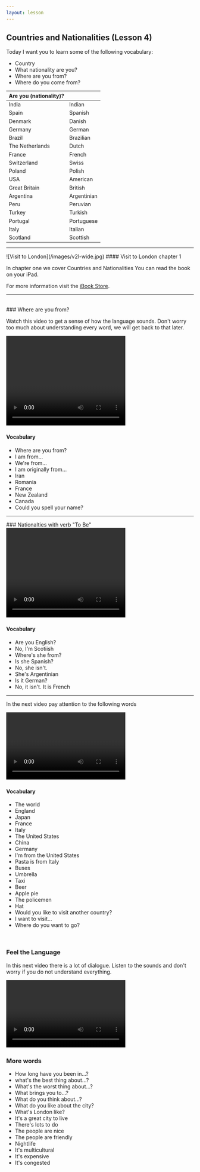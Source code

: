 ```yaml
---
layout: lesson
---
```

## Countries and Nationalities (Lesson 4)


Today I want you to learn some of the following vocabulary:
* Country
* What nationality are you?
* Where are you from?
* Where do you come from?

| Are you (nationality)?  |  |
| ---- | ---- |
| India | Indian |
| Spain | Spanish |
| Denmark | Danish |
| Germany | German |
| Brazil | Brazilian |
| The Netherlands | Dutch |
| France | French |
| Switzerland | Swiss |
| Poland | Polish |
| USA | American
| Great Britain | British |
| Argentina | Argentinian |
| Peru | Peruvian |
| Turkey | Turkish |
| Portugal | Portuguese |
| Italy | Italian |
| Scotland | Scottish |


<hr>
![Visit to London](/images/v2l-wide.jpg)
#### Visit to London chapter 1

In chapter one we cover Countries and Nationalities
You can read the book on your iPad.

For more information visit the [iBook Store](https://itunes.apple.com/us/book/portuguese-for-travelers/id568515833).

<hr>

<br class="column">
### Where are you from? 

Watch this video to get a sense of how the language sounds. Don't worry too much about understanding every word, we will get back to that later.


<video width="320" height="240" preload="none">
    <source type="video/youtube" src="http://www.youtube.com/watch?v=-9PsgBhtsnE" />
    
    
   
</video>

#### Vocabulary
* Where are you from? 
* I am from...
* We're from...
* I am originally from...
* Iran
* Romania
* France 
* New Zealand
* Canada
* Could you spell your name?

<hr>
### Nationalties with verb "To Be"

<video width="320" height="240" preload="none">
    <source type="video/youtube" src="http://www.youtube.com/watch?v=IZa3_J5QsqY" />
</video>

#### Vocabulary

* Are you English?
* No, I'm Scotiish
* Where's she from? 
* Is she Spanish?
* No, she isn't. 
* She's Argentinian
* Is it German?
* No, it isn't. It is French

<hr>

In the next video pay attention to the following words


<video width="320" height="180" preload="none">
    <source type="video/youtube" src="https://www.youtube.com/watch?v=vxj8CtcquPk" />
</video>

#### Vocabulary

* The world
* England 
* Japan 
* France
* Italy
* The United States 
* China 
* Germany
* I'm from the United States 
* Pasta is from Italy
* Buses 
* Umbrella
* Taxi 
* Beer
* Apple pie
* The policemen 
* Hat 
* Would you like to visit another country? 
* I want to visit...
* Where do you want to go? 


<br class="column">

### Feel the Language

In this next video there is a lot of dialogue. 
Listen to the sounds and don't worry if you do not understand everything.

<video width="320" height="180" preload="none">
    <source type="video/youtube" src="https://www.youtube.com/watch?v=0VIzQEBVmNI" />
</video>


<br class="column">

### More words


* How long have you been in...?
* what's the best thing about...?
* What's the worst thing about...?
* What brings you to...?
* What do you think about...?
* What do you like about the city? 
* What's London like? 
* It's a great city to live
* There's lots to do
* The people are nice
* The people are friendly
* Nightlife 
* It's multicultural 
* It's expensive
* It's congested 






